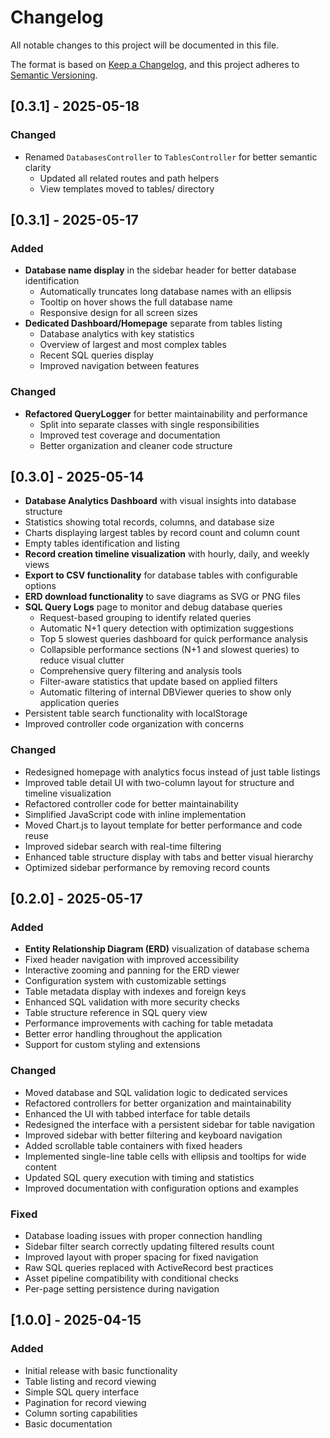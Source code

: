 # Changelog

All notable changes to this project will be documented in this file.

The format is based on [Keep a Changelog](https://keepachangelog.com/en/1.0.0/),
and this project adheres to [Semantic Versioning](https://semver.org/spec/v2.0.0.html).

## [0.3.1] - 2025-05-18

### Changed

- Renamed `DatabasesController` to `TablesController` for better semantic clarity
  - Updated all related routes and path helpers
  - View templates moved to tables/ directory

## [0.3.1] - 2025-05-17

### Added

- **Database name display** in the sidebar header for better database identification
  - Automatically truncates long database names with an ellipsis
  - Tooltip on hover shows the full database name
  - Responsive design for all screen sizes
- **Dedicated Dashboard/Homepage** separate from tables listing
  - Database analytics with key statistics
  - Overview of largest and most complex tables
  - Recent SQL queries display
  - Improved navigation between features

### Changed

- **Refactored QueryLogger** for better maintainability and performance
  - Split into separate classes with single responsibilities
  - Improved test coverage and documentation
  - Better organization and cleaner code structure

## [0.3.0] - 2025-05-14

- **Database Analytics Dashboard** with visual insights into database structure
- Statistics showing total records, columns, and database size
- Charts displaying largest tables by record count and column count
- Empty tables identification and listing
- **Record creation timeline visualization** with hourly, daily, and weekly views
- **Export to CSV functionality** for database tables with configurable options
- **ERD download functionality** to save diagrams as SVG or PNG files
- **SQL Query Logs** page to monitor and debug database queries
  - Request-based grouping to identify related queries
  - Automatic N+1 query detection with optimization suggestions
  - Top 5 slowest queries dashboard for quick performance analysis
  - Collapsible performance sections (N+1 and slowest queries) to reduce visual clutter
  - Comprehensive query filtering and analysis tools
  - Filter-aware statistics that update based on applied filters
  - Automatic filtering of internal DBViewer queries to show only application queries
- Persistent table search functionality with localStorage
- Improved controller code organization with concerns

### Changed

- Redesigned homepage with analytics focus instead of just table listings
- Improved table detail UI with two-column layout for structure and timeline visualization
- Refactored controller code for better maintainability
- Simplified JavaScript code with inline implementation
- Moved Chart.js to layout template for better performance and code reuse
- Improved sidebar search with real-time filtering
- Enhanced table structure display with tabs and better visual hierarchy
- Optimized sidebar performance by removing record counts

## [0.2.0] - 2025-05-17

### Added

- **Entity Relationship Diagram (ERD)** visualization of database schema
- Fixed header navigation with improved accessibility
- Interactive zooming and panning for the ERD viewer
- Configuration system with customizable settings
- Table metadata display with indexes and foreign keys
- Enhanced SQL validation with more security checks
- Table structure reference in SQL query view
- Performance improvements with caching for table metadata
- Better error handling throughout the application
- Support for custom styling and extensions

### Changed

- Moved database and SQL validation logic to dedicated services
- Refactored controllers for better organization and maintainability
- Enhanced the UI with tabbed interface for table details
- Redesigned the interface with a persistent sidebar for table navigation
- Improved sidebar with better filtering and keyboard navigation
- Added scrollable table containers with fixed headers
- Implemented single-line table cells with ellipsis and tooltips for wide content
- Updated SQL query execution with timing and statistics
- Improved documentation with configuration options and examples

### Fixed

- Database loading issues with proper connection handling
- Sidebar filter search correctly updating filtered results count
- Improved layout with proper spacing for fixed navigation
- Raw SQL queries replaced with ActiveRecord best practices
- Asset pipeline compatibility with conditional checks
- Per-page setting persistence during navigation

## [1.0.0] - 2025-04-15

### Added

- Initial release with basic functionality
- Table listing and record viewing
- Simple SQL query interface
- Pagination for record viewing
- Column sorting capabilities
- Basic documentation
